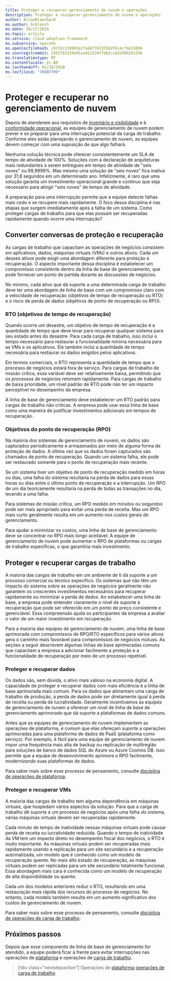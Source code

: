 ```yaml
---
title: Proteger e recuperar-gerenciamento de nuvem e operações
description: Proteger e recuperar-gerenciamento de nuvem e operações
author: BrianBlanchard
ms.author: brblanch
ms.date: 10/17/2019
ms.topic: article
ms.service: cloud-adoption-framework
ms.subservice: operate
ms.openlocfilehash: c9733c238903e2fa66f76337bb255c4cfda33896
ms.sourcegitcommit: 2362fb3154a91aa421224ffdb2cc632d982b129b
ms.translationtype: MT
ms.contentlocale: pt-BR
ms.lasthandoff: 01/28/2020
ms.locfileid: "76807709"
---
```

# <a name="protect-and-recover-in-cloud-management"></a>Proteger e recuperar no gerenciamento de nuvem

Depois de atenderem aos requisitos de [inventário e visibilidade](./inventory.md) e à [conformidade operacional](./operational-compliance.md), as equipes de gerenciamento de nuvem podem prever e se preparar para uma interrupção potencial da carga de trabalho. Conforme eles estão planejando o gerenciamento de nuvem, as equipes devem começar com uma suposição de que algo falhará.

Nenhuma solução técnica pode oferecer consistentemente um SLA de tempo de atividade de 100%. Soluções com a declaração de arquiteturas mais redundantes a serem entregues em tempo de atividade de "seis noves" ou 99,9999%. Mas mesmo uma solução de "seis noves" fica inativa por 31,6 segundos em um determinado ano. Infelizmente, é raro que uma solução garanta um investimento operacional grande e contínuo que seja necessário para atingir "seis noves" de tempo de atividade.

A preparação para uma interrupção permite que a equipe detecte falhas mais cedo e se recupere mais rapidamente. O foco dessa disciplina é nas etapas que surgem imediatamente após a falha de um sistema. Como proteger cargas de trabalho para que elas possam ser recuperadas rapidamente quando ocorre uma interrupção?

## <a name="translate-protection-and-recovery-conversations"></a>Converter conversas de proteção e recuperação

As cargas de trabalho que capacitam as operações de negócios consistem em aplicativos, dados, máquinas virtuais (VMs) e outros ativos. Cada um desses ativos pode exigir uma abordagem diferente para proteção e recuperação. O aspecto importante dessa disciplina é estabelecer um compromisso consistente dentro da linha de base de gerenciamento, que pode fornecer um ponto de partida durante as discussões de negócios.

No mínimo, cada ativo que dá suporte a uma determinada carga de trabalho deve ter uma abordagem de linha de base com um compromisso claro com a velocidade de recuperação (objetivos de tempo de recuperação ou RTO) e o risco de perda de dados (objetivos de ponto de recuperação ou RPO).

### <a name="recovery-time-objectives-rto"></a>RTO (objetivos de tempo de recuperação)

Quando ocorre um desastre, um objetivo de tempo de recuperação é a quantidade de tempo que deve levar para recuperar qualquer sistema para seu estado antes do desastre. Para cada carga de trabalho, isso inclui o tempo necessário para restaurar a funcionalidade mínima necessária para as VMs e os aplicativos. Ele também inclui a quantidade de tempo necessária para restaurar os dados exigidos pelos aplicativos.

Em termos comerciais, o RTO representa a quantidade de tempo que o processo de negócios estará fora de serviço. Para cargas de trabalho de missão crítica, essa variável deve ser relativamente baixa, permitindo que os processos de negócios retomem rapidamente. Para cargas de trabalho de baixa prioridade, um nível padrão de RTO pode não ter um impacto perceptível no desempenho da empresa.

A linha de base de gerenciamento deve estabelecer um RTO padrão para cargas de trabalho não críticas. A empresa pode usar essa linha de base como uma maneira de justificar investimentos adicionais em tempos de recuperação.

### <a name="recovery-point-objectives-rpo"></a>Objetivos do ponto de recuperação (RPO)

Na maioria dos sistemas de gerenciamento de nuvem, os dados são capturados periodicamente e armazenados por meio de alguma forma de proteção de dados. A última vez que os dados foram capturados são chamados de ponto de recuperação. Quando um sistema falha, ele pode ser restaurado somente para o ponto de recuperação mais recente.

Se um sistema tiver um objetivo de ponto de recuperação medido em horas ou dias, uma falha do sistema resultaria na perda de dados para essas horas ou dias entre o último ponto de recuperação e a interrupção. Um RPO de um dia teoricamente resultaria na perda de todas as transações no dia, levando a uma falha.

Para sistemas de missão crítica, um RPO medido em minutos ou segundos pode ser mais apropriado para evitar uma perda de receita. Mas um RPO mais curto geralmente resulta em um aumento nos custos gerais de gerenciamento.

Para ajudar a minimizar os custos, uma linha de base de gerenciamento deve se concentrar no RPO mais longo aceitável. A equipe de gerenciamento de nuvem pode aumentar o RPO de plataformas ou cargas de trabalho específicas, o que garantiria mais investimento.

## <a name="protect-and-recover-workloads"></a>Proteger e recuperar cargas de trabalho

A maioria das cargas de trabalho em um ambiente de ti dá suporte a um processo comercial ou técnico específico. Os sistemas que não têm um impacto do sistema sobre as operações de negócios geralmente não garantem os crescentes investimentos necessários para recuperar rapidamente ou minimizar a perda de dados. Ao estabelecer uma linha de base, a empresa pode entender claramente o nível de suporte à recuperação que pode ser oferecido em um ponto de preço consistente e gerenciável. Essa compreensão ajuda os participantes da empresa a avaliar o valor de um maior investimento em recuperação.

Para a maioria das equipes de gerenciamento de nuvem, uma linha de base aprimorada com compromissos de RPO/RTO específicos para vários ativos gera o caminho mais favorável para compromissos de negócios mútuos. As seções a seguir descrevem algumas linhas de base aprimoradas comuns que capacitam a empresa a adicionar facilmente a proteção e a funcionalidade de recuperação por meio de um processo repetível.

### <a name="protect-and-recover-data"></a>Proteger e recuperar dados

Os dados são, sem dúvida, o ativo mais valioso na economia digital. A capacidade de proteger e recuperar dados com mais eficiência é a linha de base aprimorada mais comum. Para os dados que alimentam uma carga de trabalho de produção, a perda de dados pode ser diretamente igual à perda de receita ou perda de lucratividade. Geralmente incentivamos as equipes de gerenciamento de nuvem a oferecer um nível de linha de base de gerenciamento aprimorado que dá suporte a plataformas de dados comuns.

Antes que as equipes de gerenciamento de nuvem implementem as operações de plataforma, é comum que elas ofereçam suporte a operações aprimoradas para uma plataforma de dados de PaaS (plataforma como serviço). Por exemplo, é fácil para uma equipe de gerenciamento de nuvem impor uma frequência mais alta de backup ou replicação de multiregião para soluções de banco de dados SQL do Azure ou Azure Cosmos DB. Isso permite que a equipe de desenvolvimento aprimore o RPO facilmente, modernizando suas plataformas de dados.

Para saber mais sobre esse processo de pensamento, consulte [disciplina de operações de plataforma](./platform.md).

### <a name="protect-and-recover-vms"></a>Proteger e recuperar VMs

A maioria das cargas de trabalho tem alguma dependência em máquinas virtuais, que hospedam vários aspectos da solução. Para que a carga de trabalho dê suporte a um processo de negócios após uma falha do sistema, várias máquinas virtuais devem ser recuperadas rapidamente.

Cada minuto de tempo de inatividade nessas máquinas virtuais pode causar perda de receita ou lucratividade reduzida. Quando o tempo de inatividade da VM tem um impacto direto no desempenho fiscal dos negócios, o RTO é muito importante. As máquinas virtuais podem ser recuperadas mais rapidamente usando a replicação para um site secundário e a recuperação automatizada, um modelo que é conhecido como um modelo de recuperação quente. No mais alto estado de recuperação, as máquinas virtuais podem ser replicadas para um site secundário totalmente funcional. Essa abordagem mais cara é conhecida como um modelo de recuperação de alta disponibilidade ou quente.

Cada um dos modelos anteriores reduz o RTO, resultando em uma restauração mais rápida dos recursos do processo de negócios. No entanto, cada modelo também resulta em um aumento significativo dos custos de gerenciamento de nuvem.

Para saber mais sobre esse processo de pensamento, consulte [disciplina de operações de carga de trabalho](./workload.md).

## <a name="next-steps"></a>Próximos passos

Depois que esse componente de linha de base de gerenciamento for atendido, a equipe poderá ficar à frente para evitar interrupções nas operações de [plataforma](./platform.md) e operações de [carga de trabalho](./workload.md).

> [!div class="nextstepaction"]
> Operações de [plataforma](./platform.md)
> [operações de carga de trabalho](./workload.md)
